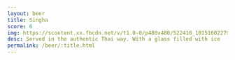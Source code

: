 ```yaml
---
layout: beer
title: Singha
score: 6
img: https://scontent.xx.fbcdn.net/v/t1.0-0/p480x480/522410_10151602279523745_2144170744_n.jpg?oh=c9e5dee806c7f2c6439799f9d313bcf8&oe=5917C193
desc: Served in the authentic Thai way. With a glass filled with ice
permalink: /beer/:title.html
---
```

